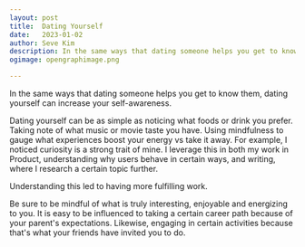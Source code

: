 ```yaml
---
layout: post
title:	Dating Yourself
date:	2023-01-02
author:	Seve Kim
description: In the same ways that dating someone helps you get to know them, dating yourself can increase your self-awareness.
ogimage: opengraphimage.png

---
```

In the same ways that dating someone helps you get to know them, dating yourself can increase your self-awareness.

Dating yourself can be as simple as noticing what foods or drink you prefer. Taking note of what music or movie taste you have. Using mindfulness to gauge what experiences boost your energy vs take it away. For example, I noticed curiosity is a strong trait of mine. I leverage this in both my work in Product, understanding why users behave in certain ways, and writing, where I research a certain topic further.

Understanding this led to having more fulfilling work.

Be sure to be mindful of what is truly interesting, enjoyable and energizing to you. It is easy to be influenced to taking a certain career path because of your parent's expectations. Likewise, engaging in certain activities because that's what your friends have invited you to do.
